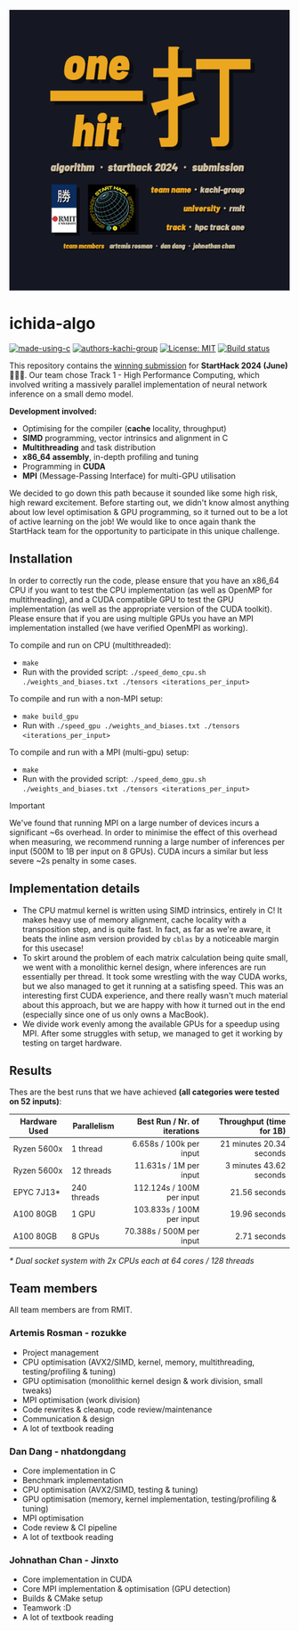 ![ichida-logo](/resources/ichidalogo.png)

# ichida-algo
[![made-using-c](https://img.shields.io/badge/Made%20with-C%20/%20CUDA-151822.svg)](https://cplusplus.com/)
[![authors-kachi-group](https://img.shields.io/badge/Authors-kachi--group-ad7916.svg)](https://github.com/kachi-group)
[![License: MIT](https://img.shields.io/badge/License-MIT-yellow.svg)](https://opensource.org/licenses/MIT)
[![Build status](https://github.com/kachi-group/ichida-algo/actions/workflows/ci.yml/badge.svg?branch=main&event=push)](https://github.com/kachi-group/ichida-algo/actions/workflows/ci.yml)

This repository contains the [winning submission](https://devpost.com/software/ichida-algo) for **StartHack 2024 (June)** 🎉🎊🥳. Our team chose Track 1 - High Performance Computing, which involved writing a massively parallel implementation of neural network inference on a small demo model.

**Development involved:**
- Optimising for the compiler (**cache** locality, throughput)
- **SIMD** programming, vector intrinsics and alignment in C
- **Multithreading** and task distribution
- **x86_64 assembly**, in-depth profiling and tuning
- Programming in **CUDA**
- **MPI** (Message-Passing Interface) for multi-GPU utilisation

We decided to go down this path because it sounded like some high risk, high reward excitement. Before starting out, we didn't know almost anything about low level
optimisation & GPU programming, so it turned out to be a lot of active learning on the job! We would like to once again thank the StartHack team for the opportunity to participate in this unique challenge.

## Installation
In order to correctly run the code, please ensure that you have an x86_64 CPU if you want to test the CPU implementation (as well as OpenMP for multithreading), and a CUDA compatible GPU to test the GPU implementation (as well as the appropriate version of the CUDA toolkit). Please ensure that if you are using multiple GPUs you have an MPI implementation installed (we have verified OpenMPI as working).

To compile and run on CPU (multithreaded):
- `make`
- Run with the provided script: `./speed_demo_cpu.sh ./weights_and_biases.txt ./tensors <iterations_per_input>`

To compile and run with a non-MPI setup:
- `make build_gpu`
- Run with `./speed_gpu ./weights_and_biases.txt ./tensors <iterations_per_input>`

To compile and run with a MPI (multi-gpu) setup:
- `make`
- Run with the provided script: `./speed_demo_gpu.sh ./weights_and_biases.txt ./tensors <iterations_per_input>`

> [!IMPORTANT]
> We've found that running MPI on a large number of devices incurs a significant ~6s overhead. 
> In order to minimise the effect of this overhead when measuring, we recommend running a large 
> number of inferences per input (500M to 1B per input on 8 GPUs). CUDA incurs a similar but 
> less severe ~2s penalty in some cases.

## Implementation details
- The CPU matmul kernel is written using SIMD intrinsics, entirely in C! It makes heavy use of memory alignment, cache locality with a transposition step,
and is quite fast. In fact, as far as we're aware, it beats the inline asm version provided by `cblas` by a noticeable margin for this usecase!
- To skirt around the problem of each matrix calculation being quite small, we went with a monolithic kernel design, where inferences are run essentially
per thread. It took some wrestling with the way CUDA works, but we also managed to get it running at a satisfing speed. This was an interesting first
CUDA experience, and there really wasn't much material about this approach, but we are happy with how it turned out in the end (especially since one of
us only owns a MacBook).
- We divide work evenly among the available GPUs for a speedup using MPI. After some struggles with setup, we managed to get it working by testing on target hardware.

## Results
Thes are the best runs that we have achieved **(all categories were tested on 52 inputs)**:

| Hardware Used | Parallelism | Best Run / Nr. of iterations | Throughput (time for 1B) |
|---------------|-------------|-----------------------------:|-------------------------:|
| Ryzen 5600x   | 1 thread    | 6.658s   / 100k per input    | 21 minutes 20.34 seconds |
| Ryzen 5600x   | 12 threads  | 11.631s  / 1M per input      | 3 minutes 43.62 seconds  |
| EPYC 7J13*    | 240 threads | 112.124s / 100M per input    | 21.56 seconds            |
| A100 80GB     | 1 GPU       | 103.833s / 100M per input    | 19.96 seconds            |
| A100 80GB     | 8 GPUs      | 70.388s  / 500M per input    | 2.71 seconds             |

*\* Dual socket system with 2x CPUs each at 64 cores / 128 threads* 

## Team members
All team members are from RMIT.
### Artemis Rosman - **rozukke**
- Project management
- CPU optimisation (AVX2/SIMD, kernel, memory, multithreading, testing/profiling & tuning)
- GPU optimisation (monolithic kernel design & work division, small tweaks)
- MPI optimisation (work division)
- Code rewrites & cleanup, code review/maintenance
- Communication & design
- A lot of textbook reading

### Dan Dang - **nhatdongdang**
- Core implementation in C
- Benchmark implementation
- CPU optimisation (AVX2/SIMD, testing & tuning)
- GPU optimisation (memory, kernel implementation, testing/profiling & tuning)
- MPI optimisation
- Code review & CI pipeline
- A lot of textbook reading

### Johnathan Chan - **Jinxto**
- Core implementation in CUDA
- Core MPI implementation & optimisation (GPU detection)
- Builds & CMake setup
- Teamwork :D
- A lot of textbook reading
